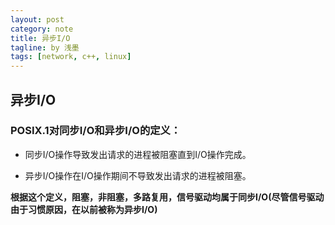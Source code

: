 ```yaml
---
layout: post
category: note
title: 异步I/O
tagline: by 浅墨
tags: [network, c++, linux]
---
```


## 异步I/O

### POSIX.1对同步I/O和异步I/O的定义：

- 同步I/O操作导致发出请求的进程被阻塞直到I/O操作完成。

- 异步I/O操作在I/O操作期间不导致发出请求的进程被阻塞。

**根据这个定义，阻塞，非阻塞，多路复用，信号驱动均属于同步I/O(尽管信号驱动由于习惯原因，在以前被称为异步I/O)**
